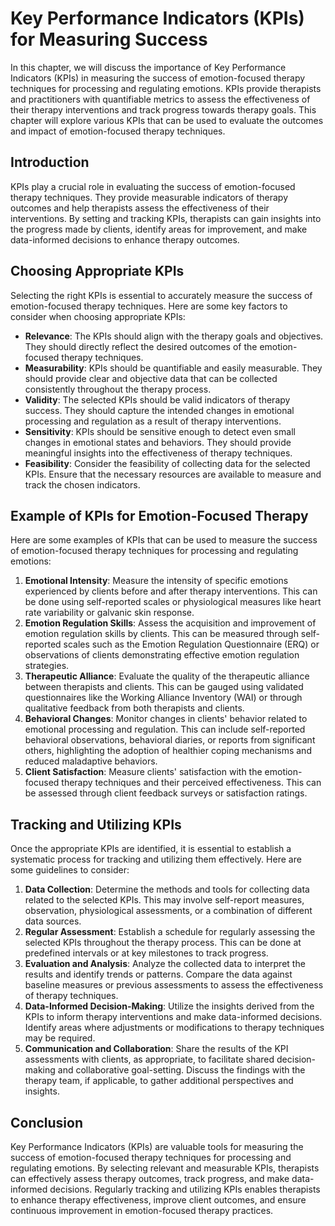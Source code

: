 Key Performance Indicators (KPIs) for Measuring Success
================================================================

In this chapter, we will discuss the importance of Key Performance Indicators (KPIs) in measuring the success of emotion-focused therapy techniques for processing and regulating emotions. KPIs provide therapists and practitioners with quantifiable metrics to assess the effectiveness of their therapy interventions and track progress towards therapy goals. This chapter will explore various KPIs that can be used to evaluate the outcomes and impact of emotion-focused therapy techniques.

**Introduction**
----------------

KPIs play a crucial role in evaluating the success of emotion-focused therapy techniques. They provide measurable indicators of therapy outcomes and help therapists assess the effectiveness of their interventions. By setting and tracking KPIs, therapists can gain insights into the progress made by clients, identify areas for improvement, and make data-informed decisions to enhance therapy outcomes.

**Choosing Appropriate KPIs**
-----------------------------

Selecting the right KPIs is essential to accurately measure the success of emotion-focused therapy techniques. Here are some key factors to consider when choosing appropriate KPIs:

* **Relevance**: The KPIs should align with the therapy goals and objectives. They should directly reflect the desired outcomes of the emotion-focused therapy techniques.
* **Measurability**: KPIs should be quantifiable and easily measurable. They should provide clear and objective data that can be collected consistently throughout the therapy process.
* **Validity**: The selected KPIs should be valid indicators of therapy success. They should capture the intended changes in emotional processing and regulation as a result of therapy interventions.
* **Sensitivity**: KPIs should be sensitive enough to detect even small changes in emotional states and behaviors. They should provide meaningful insights into the effectiveness of therapy techniques.
* **Feasibility**: Consider the feasibility of collecting data for the selected KPIs. Ensure that the necessary resources are available to measure and track the chosen indicators.

**Example of KPIs for Emotion-Focused Therapy**
-----------------------------------------------

Here are some examples of KPIs that can be used to measure the success of emotion-focused therapy techniques for processing and regulating emotions:

1. **Emotional Intensity**: Measure the intensity of specific emotions experienced by clients before and after therapy interventions. This can be done using self-reported scales or physiological measures like heart rate variability or galvanic skin response.
2. **Emotion Regulation Skills**: Assess the acquisition and improvement of emotion regulation skills by clients. This can be measured through self-reported scales such as the Emotion Regulation Questionnaire (ERQ) or observations of clients demonstrating effective emotion regulation strategies.
3. **Therapeutic Alliance**: Evaluate the quality of the therapeutic alliance between therapists and clients. This can be gauged using validated questionnaires like the Working Alliance Inventory (WAI) or through qualitative feedback from both therapists and clients.
4. **Behavioral Changes**: Monitor changes in clients' behavior related to emotional processing and regulation. This can include self-reported behavioral observations, behavioral diaries, or reports from significant others, highlighting the adoption of healthier coping mechanisms and reduced maladaptive behaviors.
5. **Client Satisfaction**: Measure clients' satisfaction with the emotion-focused therapy techniques and their perceived effectiveness. This can be assessed through client feedback surveys or satisfaction ratings.

**Tracking and Utilizing KPIs**
-------------------------------

Once the appropriate KPIs are identified, it is essential to establish a systematic process for tracking and utilizing them effectively. Here are some guidelines to consider:

1. **Data Collection**: Determine the methods and tools for collecting data related to the selected KPIs. This may involve self-report measures, observation, physiological assessments, or a combination of different data sources.
2. **Regular Assessment**: Establish a schedule for regularly assessing the selected KPIs throughout the therapy process. This can be done at predefined intervals or at key milestones to track progress.
3. **Evaluation and Analysis**: Analyze the collected data to interpret the results and identify trends or patterns. Compare the data against baseline measures or previous assessments to assess the effectiveness of therapy techniques.
4. **Data-Informed Decision-Making**: Utilize the insights derived from the KPIs to inform therapy interventions and make data-informed decisions. Identify areas where adjustments or modifications to therapy techniques may be required.
5. **Communication and Collaboration**: Share the results of the KPI assessments with clients, as appropriate, to facilitate shared decision-making and collaborative goal-setting. Discuss the findings with the therapy team, if applicable, to gather additional perspectives and insights.

**Conclusion**
--------------

Key Performance Indicators (KPIs) are valuable tools for measuring the success of emotion-focused therapy techniques for processing and regulating emotions. By selecting relevant and measurable KPIs, therapists can effectively assess therapy outcomes, track progress, and make data-informed decisions. Regularly tracking and utilizing KPIs enables therapists to enhance therapy effectiveness, improve client outcomes, and ensure continuous improvement in emotion-focused therapy practices.
